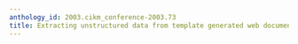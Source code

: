 ```yaml
---
anthology_id: 2003.cikm_conference-2003.73
title: Extracting unstructured data from template generated web documents
---
```

